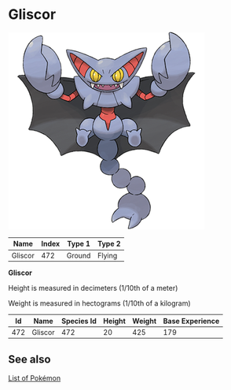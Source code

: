 # Gliscor


![Gliscor](images/472.png)

| **Name** | **Index** | **Type 1** | **Type 2** |
|----|----|----|----|
| Gliscor | 472 | Ground | Flying  |

**Gliscor** 


Height is measured in decimeters (1/10th of a meter)

Weight is measured in hectograms (1/10th of a kilogram)

| **Id** | **Name** | **Species Id** | **Height** | **Weight** | **Base Experience** |
|--------|----------|----------------|------------|------------|---------------------|
| 472 | Gliscor | 472 | 20 | 425 | 179 |


## See also

[List of Pokémon](../pokemon.md)

